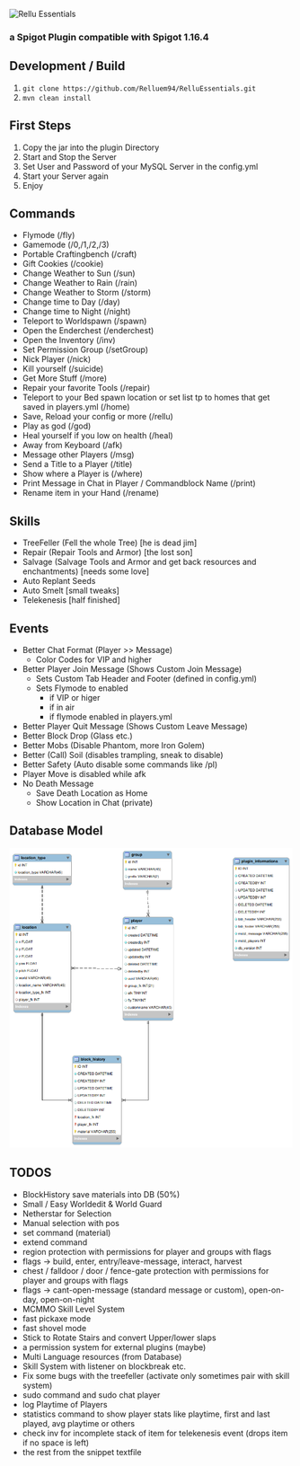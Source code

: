 ![Rellu Essentials](https://img.relluem94.de/logos/relluessentials.png)

### a Spigot Plugin compatible with Spigot 1.16.4

## Development / Build
1. ```git clone https://github.com/Relluem94/RelluEssentials.git```
1. ```mvn clean install```

## First Steps
1. Copy the jar into the plugin Directory
1. Start and Stop the Server
1. Set User and Password of your MySQL Server in the config.yml
1. Start your Server again
1. Enjoy

## Commands
* Flymode (/fly)
* Gamemode (/0,/1,/2,/3)
* Portable Craftingbench (/craft)
* Gift Cookies (/cookie)
* Change Weather to Sun (/sun)
* Change Weather to Rain (/rain)
* Change Weather to Storm (/storm)
* Change time to Day (/day)
* Change time to Night (/night)
* Teleport to Worldspawn (/spawn)
* Open the Enderchest (/enderchest)
* Open the Inventory (/inv)
* Set Permission Group (/setGroup)
* Nick Player (/nick)
* Kill yourself (/suicide)
* Get More Stuff (/more)
* Repair your favorite Tools (/repair)
* Teleport to your Bed spawn location or set list tp to homes that get saved in players.yml (/home)
* Save, Reload your config or more (/rellu)
* Play as god (/god)
* Heal yourself if you low on health (/heal)
* Away from Keyboard (/afk)
* Message other Players (/msg)
* Send a Title to a Player (/title)
* Show where a Player is (/where)
* Print Message in Chat in Player / Commandblock Name (/print)
* Rename item in your Hand (/rename)


## Skills
* TreeFeller (Fell the whole Tree) [he is dead jim]
* Repair (Repair Tools and Armor) [the lost son]
* Salvage (Salvage Tools and Armor and get back resources and enchantments) [needs some love]
* Auto Replant Seeds
* Auto Smelt  [small tweaks]
* Telekenesis [half finished]


## Events
* Better Chat Format (Player >> Message)
    * Color Codes for VIP and higher
* Better Player Join Message (Shows Custom Join Message)
  * Sets Custom Tab Header and Footer (defined in config.yml)
  * Sets Flymode to enabled 
    * if VIP or higer 
    * if in air
    * if flymode enabled in players.yml
* Better Player Quit Message (Shows Custom Leave Message)
* Better Block Drop (Glass etc.)
* Better Mobs (Disable Phantom, more Iron Golem)
* Better (Call) Soil (disables trampling, sneak to disable)
* Better Safety (Auto disable some commands like /pl)
* Player Move is disabled while afk
* No Death Message
  * Save Death Location as Home
  * Show Location in Chat (private)


## Database Model
![Database Model](https://raw.githubusercontent.com/Relluem94/RelluEssentials/RE-14/db_model.png)

## TODOS
* BlockHistory save materials into DB (50%)
* Small / Easy Worldedit & World Guard
* Netherstar for Selection
* Manual selection with pos
* set command (material)
* extend command
* region protection with permissions for player and groups with flags
* flags -> build, enter, entry/leave-message, interact, harvest
* chest / falldoor / door / fence-gate protection with permissions for player and groups with flags
* flags -> cant-open-message (standard message or custom), open-on-day, open-on-night
* MCMMO Skill Level System
* fast pickaxe mode
* fast shovel mode
* Stick to Rotate Stairs and convert Upper/lower slaps
* a permission system for external plugins (maybe)
* Multi Language resources (from Database)
* Skill System with listener on blockbreak etc.
* Fix some bugs with the treefeller (activate only sometimes pair with skill system)
* sudo command and sudo chat player 
* log Playtime of Players
* statistics command to show player stats like playtime, first and last played, avg playtime or others
* check inv for incomplete stack of item for telekenesis event (drops item if no space is left)
* the rest from the snippet textfile

